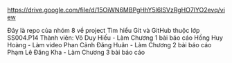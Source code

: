 https://drive.google.com/file/d/15OiWN6MBPgHhY5l6lSVzRgHO7lYO2evq/view

Đây là repo của nhóm 8 về project Tìm hiểu Git và GitHub thuộc lớp SS004.P14
Thành viên:
Võ Duy Hiếu - Làm Chương 1 bài báo cáo
Hồng Huy Hoàng - Làm video
Phan Cảnh Đăng Huân - Làm Chương 2 bài báo cáo
Phạm Lê Đăng Kha - Làm Chương 3 bài báo cáo
